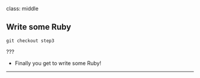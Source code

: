 class: middle
## Write some Ruby

```shell
git checkout step3
```


???

- Finally you get to write some Ruby!
---
